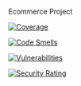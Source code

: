 Ecommerce Project

[![Coverage](https://sonarcloud.io/api/project_badges/measure?project=ShadowTriforce7_EcommerceProject&metric=coverage)](https://sonarcloud.io/summary/new_code?id=ShadowTriforce7_EcommerceProject)

[![Code Smells](https://sonarcloud.io/api/project_badges/measure?project=ShadowTriforce7_EcommerceProject&metric=code_smells)](https://sonarcloud.io/summary/new_code?id=ShadowTriforce7_EcommerceProject)

[![Vulnerabilities](https://sonarcloud.io/api/project_badges/measure?project=ShadowTriforce7_EcommerceProject&metric=vulnerabilities)](https://sonarcloud.io/summary/new_code?id=ShadowTriforce7_EcommerceProject)

[![Security Rating](https://sonarcloud.io/api/project_badges/measure?project=ShadowTriforce7_EcommerceProject&metric=security_rating)](https://sonarcloud.io/summary/new_code?id=ShadowTriforce7_EcommerceProject)
